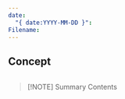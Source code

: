 ```yaml
---
date:
  "{ date:YYYY-MM-DD }": 
Filename:
---
```

## Concept
```python


```



> [!NOTE] Summary
> Contents

